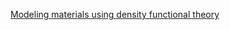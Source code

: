 [Modeling materials using density functional theory](http://kitchingroup.cheme.cmu.edu/dft-book/dft.html)